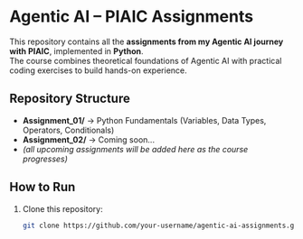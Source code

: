 # Agentic AI – PIAIC Assignments 

This repository contains all the **assignments from my Agentic AI journey with PIAIC**, implemented in **Python**.  
The course combines theoretical foundations of Agentic AI with practical coding exercises to build hands-on experience.

##  Repository Structure
- **Assignment_01/** → Python Fundamentals (Variables, Data Types, Operators, Conditionals)  
- **Assignment_02/** → Coming soon...  
- *(all upcoming assignments will be added here as the course progresses)*  

##  How to Run
1. Clone this repository:
   ```bash
   git clone https://github.com/your-username/agentic-ai-assignments.git


